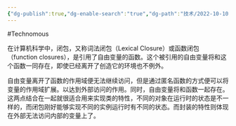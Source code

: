 ```yaml
---
{"dg-publish":true,"dg-enable-search":"true","dg-path":"技术/2022-10-10 对闭包的理解.md","permalink":"/技术/2022-10-10 对闭包的理解/","dgEnableSearch":"true","dgPassFrontmatter":true,"created":"2023-02-16T19:22:32.000+08:00","updated":"2023-11-14T13:32:11.000+08:00"}
---
```


#Technomous 

在计算机科学中，闭包，又称词法闭包（Lexical Closure）或函数闭包（function closures），是引用了自由变量的函数。这个被引用的自由变量将和这个函数一同存在，即使已经离开了创造它的环境也不例外。

自由变量离开了函数的作用域便无法继续访问，但是通过匿名函数的方式便可以将变量的作用域扩展。以达到外部访问的作用。同时，自由变量将和函数一起存在。这两点结合在一起就很适合用来实现类的特性，不同的对象在运行时的状态是不一样的，而闭包刚好能够实现不同的实例运行时有不同的状态。而封装的特性则体现在外部无法访问内部的变量上了。